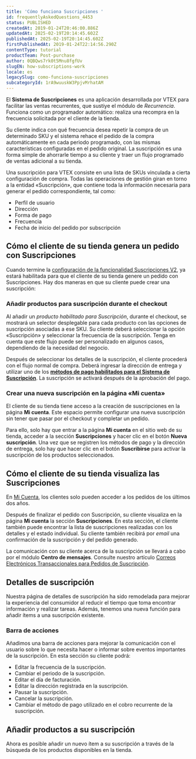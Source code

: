 ```yaml
---
title: 'Cómo funciona Suscripciones '
id: frequentlyAskedQuestions_4453
status: PUBLISHED
createdAt: 2019-01-24T20:46:00.886Z
updatedAt: 2025-02-19T20:14:45.602Z
publishedAt: 2025-02-19T20:14:45.602Z
firstPublishedAt: 2019-01-24T22:14:56.290Z
contentType: tutorial
productTeam: Post-purchase
author: 0QBQws7rk0t5Mnu8fgfUv
slugEN: how-subscriptions-work
locale: es
legacySlug: como-funciona-suscripciones
subcategoryId: 1rA9wuuskW3PpjvMrhatAM
---
```


El **Sistema de Suscripciones** es una aplicación desarrollada por VTEX para facilitar las ventas recurrentes, que sustiye el módulo de *Recurrencia*. Funciona como un programador automático: realiza una recompra en la frecuencia solicitada por el cliente de la tienda. 

Su cliente indica con qué frecuencia desea repetir la compra de un determinado SKU y el sistema rehace el pedido de la compra automáticamente en cada periodo programado, con las mismas características configuradas en el pedido original. La suscripción es una forma simple de ahorrarle tiempo a su cliente y traer un flujo programado de ventas adicional a su tienda. 

Una suscripción para VTEX consiste en una lista de SKUs vinculada a cierta configuración de compra. Todas las operaciones de gestión giran en torno a la entidad «Suscripción», que contiene toda la información necesaria para generar el pedido correspondiente, tal como:

- Perfil de usuario
- Dirección
- Forma de pago
- Frecuencia
- Fecha de inicio del pedido por subscripción

## Cómo el cliente de su tienda genera un pedido con Suscripciones 

Cuando termine la [configuración de la funcionalidad Suscripciones V2](/es/tutorial/como-configurar-suscripciones-v2--1FA9dfE7vJqxBna9Nft5Sj), ya estará habilitada para que el cliente de su tienda genere un pedido con Suscripciones. Hay dos maneras en que su cliente puede crear una suscripción: 

### Añadir productos para suscripción durante el checkout

Al añadir un *producto habilitado para Suscripción*, durante el checkout, se mostrará un selector desplegable para cada producto con las opciones de suscripción asociadas a ese SKU. Su cliente deberá seleccionar la opción «Suscripción» y seleccionar la frecuencia de la suscripción. Tenga en cuenta que este flujo puede ser personalizado en algunos casos, dependiendo de la necesidad del negocio. 

Después de seleccionar los detalles de la suscripción, el cliente procederá con el flujo normal de compra. Deberá ingresar la dirección de entrega y utilizar uno de los [**métodos de pago habilitados para el Sistema de Suscripción**](/es/tutorial/como-configurar-suscripciones-v2--1FA9dfE7vJqxBna9Nft5Sj). La suscripción se activará después de la aprobación del pago.

### Crear una nueva suscripción en la página «Mi cuenta»

El cliente de su tienda tiene acceso a la creación de suscripciones en la página **Mi cuenta**. Este espacio permite configurar una nueva suscripción sin tener que pasar por el checkout y completar un pedido.

Para ello, solo hay que entrar a la página **Mi cuenta** en el sitio web de su tienda, acceder a la sección **Suscripciones** y hacer clic en el botón **Nueva suscripción**. Una vez que se registren los métodos de pago y la dirección de entrega, solo hay que hacer clic en el botón **Suscribirse** para activar la suscripción de los productos seleccionados.

## Cómo el cliente de su tienda visualiza las Suscripciones

<div class = "alert alert-info">
En <a href="https://help.vtex.com/es/tutorial/how-my-account-works--2BQ3GiqhqGJTXsWVuio3Xh">Mi Cuenta</a>, los clientes solo pueden acceder a los pedidos de los últimos dos años.
</div>

Después de finalizar el pedido con Suscripción, su cliente visualiza en la página **Mi cuenta** la sección **Suscripciones**. En esta sección, el cliente también puede encontrar la lista de suscripciones realizadas con los detalles y el estado individual. Su cliente también recibirá por *email* una confirmación de la suscripción y del pedido generado.

La comunicación con su cliente acerca de la suscripción se llevará a cabo por el módulo **Centro de mensajes**. Consulte nuestro artículo [Correos Electrónicos Transaccionales para Pedidos de Suscripción](/es/tutorial/e-mails-transacionais-para-pedidos-de-assinatura--2NYHqHMRqZ43Cn6s84ZCB5). 

## Detalles de suscripción

Nuestra página de detalles de suscripción ha sido remodelada para mejorar la experiencia del consumidor al reducir el tiempo que toma encontrar información y realizar tareas. Además, tenemos una nueva función para añadir ítems a una suscripción existente.

### Barra de acciones

Añadimos una barra de acciones para mejorar la comunicación con el usuario sobre lo que necesita hacer o informar sobre eventos importantes de la suscripción. En esta sección su cliente podrá:

- Editar la frecuencia de la suscripción.
- Cambiar el periodo de la suscripción.
- Editar el día de facturación.
- Editar la dirección registrada en la suscripción.
- Pausar la suscripción.
- Cancelar la suscripción.
- Cambiar el método de pago utilizado en el cobro recurrente de la suscripción.

## Añadir productos a su suscripción

Ahora es posible añadir un nuevo ítem a su suscripción a través de la búsqueda de los productos disponibles en la tienda.
